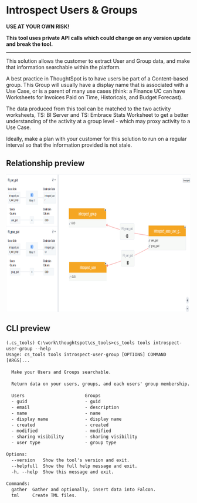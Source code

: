 # Introspect Users & Groups

**USE AT YOUR OWN RISK!**

**This tool uses private API calls which could change on any version update and break the tool.**

---

This solution allows the customer to extract User and Group data, and make that
information searchable within the platform.

A best practice in ThoughtSpot is to have users be part of a Content-based group. This
Group will usually have a display name that is associated with a Use Case, or is a
parent of many use cases (think: a Finance UC can have Worksheets for Invoices Paid on
Time, Historicals, and Budget Forecast).

The data produced from this tool can be matched to the two activity worksheets,
TS: BI Server and TS: Embrace Stats Worksheet to get a better understanding of the
activity at a group level - which may proxy activity to a Use Case.

Ideally, make a plan with your customer for this solution to run on a regular interval
so that the information provided is not stale.

## Relationship preview

<p align="center">
  <img src="./static/relationship.png" width="1000" height="375" alt="user-group-relationship">
</p>


## CLI preview

```console
(.cs_tools) C:\work\thoughtspot\cs_tools>cs_tools tools introspect-user-group --help
Usage: cs_tools tools introspect-user-group [OPTIONS] COMMAND [ARGS]...

  Make your Users and Groups searchable.

  Return data on your users, groups, and each users' group membership.

  Users                       Groups
  - guid                      - guid
  - email                     - description
  - name                      - name
  - display name              - display name
  - created                   - created
  - modified                  - modified
  - sharing visibility        - sharing visibility
  - user type                 - group type

Options:
  --version   Show the tool's version and exit.
  --helpfull  Show the full help message and exit.
  -h, --help  Show this message and exit.

Commands:
  gather  Gather and optionally, insert data into Falcon.
  tml     Create TML files.
```
